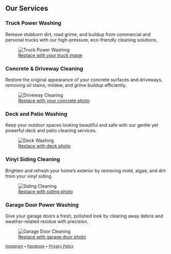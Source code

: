 <!-- services.html -->
<!DOCTYPE html>
<html lang="en">

<head>
  <meta charset="UTF-8">
  <meta name="viewport" content="width=device-width, initial-scale=1">
  <title>Our Services | ShineBright Power Washing</title>
  <link rel="stylesheet" href="https://cdn.jsdelivr.net/npm/@picocss/pico@1/css/pico.min.css">
</head>

  <main class="container">
    <section>
      <h2>Our Services</h2>
      <div class="grid">
        <article>
          <h3>Truck Power Washing</h3>
          <p>Remove stubborn dirt, road grime, and buildup from commercial and personal trucks with our high-pressure, eco-friendly cleaning solutions.</p>
          <figure>
            <img src="https://via.placeholder.com/600x300.png?text=Truck+Power+Washing" alt="Truck Power Washing">
            <figcaption><a href="#" target="_blank">Replace with your truck image</a></figcaption>
          </figure>
          <h3>Concrete & Driveway Cleaning</h3>
          <p>Restore the original appearance of your concrete surfaces and driveways, removing oil stains, mildew, and grime buildup efficiently.</p>
          <figure>
            <img src="https://via.placeholder.com/600x300.png?text=Driveway+Cleaning" alt="Driveway Cleaning">
            <figcaption><a href="#" target="_blank">Replace with your concrete photo</a></figcaption>
          </figure>
          <h3>Deck and Patio Washing</h3>
          <p>Keep your outdoor spaces looking beautiful and safe with our gentle yet powerful deck and patio cleaning services.</p>
          <figure>
            <img src="https://via.placeholder.com/600x300.png?text=Deck+Washing" alt="Deck Washing">
            <figcaption><a href="#" target="_blank">Replace with deck photo</a></figcaption>
          </figure>
          <h3>Vinyl Siding Cleaning</h3>
          <p>Brighten and refresh your home’s exterior by removing mold, algae, and dirt from your vinyl siding.</p>
          <figure>
            <img src="https://via.placeholder.com/600x300.png?text=Siding+Cleaning" alt="Siding Cleaning">
            <figcaption><a href="#" target="_blank">Replace with siding photo</a></figcaption>
          </figure>
          <h3>Garage Door Power Washing</h3>
          <p>Give your garage doors a fresh, polished look by clearing away debris and weather-related residue with precision.</p>
          <figure>
            <img src="https://via.placeholder.com/600x300.png?text=Garage+Door+Cleaning" alt="Garage Door Cleaning">
            <figcaption><a href="#" target="_blank">Replace with garage door photo</a></figcaption>
          </figure>
        </article>
      </div>
    </section>
  </main>

  <footer class="container">
    <small>
      <a href="#">Instagram</a> • <a href="#">Facebook</a> • <a href="#">Privacy Policy</a>
    </small>
  </footer>
</body>

</html>
